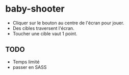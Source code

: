 # baby-shooter

- Cliquer sur le bouton au centre de l'écran pour jouer.
- Des cibles traversent l'écran.
- Toucher une cible vaut 1 point.

## TODO

- Temps limité
- passer en SASS


